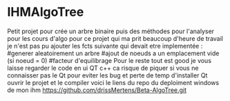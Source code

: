 # IHMAlgoTree
Petit projet pour crée un arbre binaire puis des méthodes pour l'analyser pour les cours d'algo 
pour ce projet qui ma prit beaucoup d'heure de travail je n'est pas pu ajouter les fcts suivante qui devait etre implementée :
#generer aleatoirement un arbre 
#ajout de noeuds a un emplacement vide (si noeud = 0)
#facteur d'equilibrage
Pour le reste tout est good je vous laisse regarder le code en ui QT c++ ca risque de piquer si vous ne connaisser pas le Qt pour eviter les bug et perte de temp d'installer Qt ouvrir le projet et le compiler 
voici le liens du repo du deploiment windows de mon ihm  https://github.com/drissMertens/Beta-AlgoTree.git

